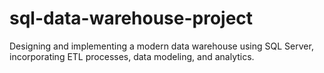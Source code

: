 # sql-data-warehouse-project
Designing and implementing a modern data warehouse using SQL Server, incorporating ETL processes, data modeling, and analytics.
